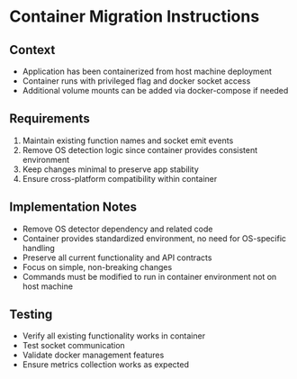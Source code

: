 # Container Migration Instructions

## Context
- Application has been containerized from host machine deployment
- Container runs with privileged flag and docker socket access
- Additional volume mounts can be added via docker-compose if needed

## Requirements
1. Maintain existing function names and socket emit events
2. Remove OS detection logic since container provides consistent environment
3. Keep changes minimal to preserve app stability
4. Ensure cross-platform compatibility within container

## Implementation Notes
- Remove OS detector dependency and related code
- Container provides standardized environment, no need for OS-specific handling
- Preserve all current functionality and API contracts
- Focus on simple, non-breaking changes
- Commands must be modified to run in container environment not on host machine

## Testing
- Verify all existing functionality works in container
- Test socket communication
- Validate docker management features
- Ensure metrics collection works as expected
